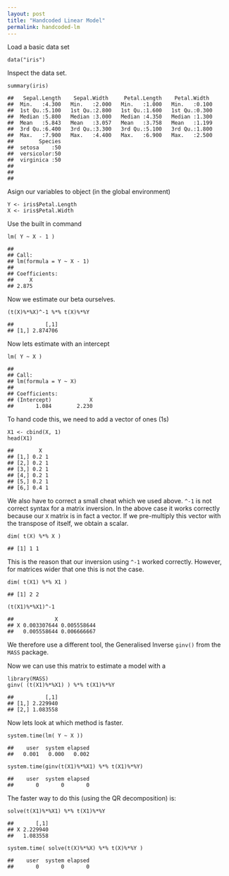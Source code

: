 ```yaml
---
layout: post
title: "Handcoded Linear Model"
permalink: handcoded-lm
---
```


Load a basic data set

    data("iris")

Inspect the data set.

    summary(iris)

    ##   Sepal.Length    Sepal.Width     Petal.Length    Petal.Width   
    ##  Min.   :4.300   Min.   :2.000   Min.   :1.000   Min.   :0.100  
    ##  1st Qu.:5.100   1st Qu.:2.800   1st Qu.:1.600   1st Qu.:0.300  
    ##  Median :5.800   Median :3.000   Median :4.350   Median :1.300  
    ##  Mean   :5.843   Mean   :3.057   Mean   :3.758   Mean   :1.199  
    ##  3rd Qu.:6.400   3rd Qu.:3.300   3rd Qu.:5.100   3rd Qu.:1.800  
    ##  Max.   :7.900   Max.   :4.400   Max.   :6.900   Max.   :2.500  
    ##        Species  
    ##  setosa    :50  
    ##  versicolor:50  
    ##  virginica :50  
    ##                 
    ##                 
    ## 

Asign our variables to object (in the global environment)

    Y <- iris$Petal.Length
    X <- iris$Petal.Width

Use the built in command

    lm( Y ~ X - 1 )

    ## 
    ## Call:
    ## lm(formula = Y ~ X - 1)
    ## 
    ## Coefficients:
    ##     X  
    ## 2.875

Now we estimate our beta ourselves.

    (t(X)%*%X)^-1 %*% t(X)%*%Y

    ##          [,1]
    ## [1,] 2.874706

Now lets estimate with an intercept

    lm( Y ~ X )

    ## 
    ## Call:
    ## lm(formula = Y ~ X)
    ## 
    ## Coefficients:
    ## (Intercept)            X  
    ##       1.084        2.230

To hand code this, we need to add a vector of ones (1s)

    X1 <- cbind(X, 1)
    head(X1)

    ##        X  
    ## [1,] 0.2 1
    ## [2,] 0.2 1
    ## [3,] 0.2 1
    ## [4,] 0.2 1
    ## [5,] 0.2 1
    ## [6,] 0.4 1

We also have to correct a small cheat which we used above. `^-1` is not
correct syntax for a matrix inversion. In the above case it works
correctly because our `X` matrix is in fact a vector. If we pre-multiply
this vector with the transpose of itself, we obtain a scalar.

    dim( t(X) %*% X )

    ## [1] 1 1

This is the reason that our inversion using `^-1` worked correctly.
However, for matrices wider that one this is not the case.

    dim( t(X1) %*% X1 )

    ## [1] 2 2

    (t(X1)%*%X1)^-1

    ##             X            
    ## X 0.003307644 0.005558644
    ##   0.005558644 0.006666667

We therefore use a different tool, the Generalised Inverse `ginv()` from
the `MASS` package.

Now we can use this matrix to estimate a model with a

    library(MASS)
    ginv( (t(X1)%*%X1) ) %*% t(X1)%*%Y

    ##          [,1]
    ## [1,] 2.229940
    ## [2,] 1.083558

Now lets look at which method is faster.

    system.time(lm( Y ~ X ))

    ##    user  system elapsed 
    ##   0.001   0.000   0.002

    system.time(ginv(t(X1)%*%X1) %*% t(X1)%*%Y)

    ##    user  system elapsed 
    ##       0       0       0

The faster way to do this (using the QR decomposition) is:

    solve(t(X1)%*%X1) %*% t(X1)%*%Y

    ##       [,1]
    ## X 2.229940
    ##   1.083558

    system.time( solve(t(X)%*%X) %*% t(X)%*%Y )

    ##    user  system elapsed 
    ##       0       0       0
